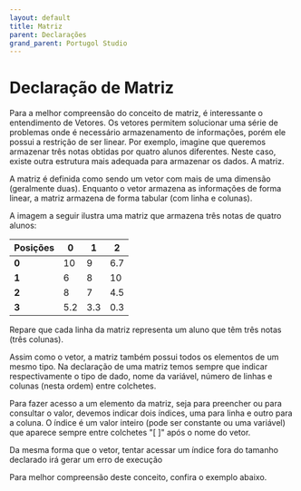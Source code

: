 ```yaml
---
layout: default
title: Matriz
parent: Declarações
grand_parent: Portugol Studio
---
```


# Declaração de Matriz


Para a melhor compreensão do conceito de matriz, é interessante o entendimento de Vetores. Os vetores permitem solucionar uma série de problemas onde é necessário armazenamento de informações, porém ele possui a restrição de ser linear. Por exemplo, imagine que queremos armazenar três notas obtidas por quatro alunos diferentes. Neste caso, existe outra estrutura mais adequada para armazenar os dados. A matriz.

A matriz é definida como sendo um vetor com mais de uma dimensão (geralmente duas). Enquanto o vetor armazena as informações de forma linear, a matriz armazena de forma tabular (com linha e colunas).

A imagem a seguir ilustra uma matriz que armazena três notas de quatro alunos:

| Posições | 0 | 1 | 2 |
| --- | --- | --- | --- |
| **0** | 10 | 9 | 6.7 |
| **1** | 6 | 8 | 10 |
| **2** | 8 | 7 | 4.5 |
| **3** | 5.2 | 3.3 | 0.3 |

Repare que cada linha da matriz representa um aluno que têm três notas (três colunas).

Assim como o vetor, a matriz também possui todos os elementos de um mesmo tipo. Na declaração de uma matriz temos sempre que indicar respectivamente o tipo de dado, nome da variável, número de linhas e colunas (nesta ordem) entre colchetes.

Para fazer acesso a um elemento da matriz, seja para preencher ou para consultar o valor, devemos indicar dois índices, uma para linha e outro para a coluna. O índice é um valor inteiro (pode ser constante ou uma variável) que aparece sempre entre colchetes "[ ]" após o nome do vetor.

Da mesma forma que o vetor, tentar acessar um índice fora do tamanho declarado irá gerar um erro de execução

Para melhor compreensão deste conceito, confira o exemplo abaixo.


